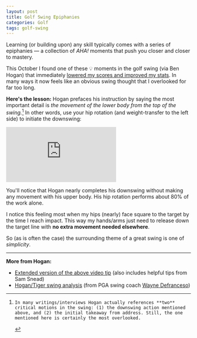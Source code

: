 ```yaml
---
layout: post
title: Golf Swing Epiphanies
categories: Golf
tags: golf-swing
---
```

Learning (or building upon) any skill typically comes with a series of epiphanies &mdash; a collection of _AHA!_ moments that push you closer and closer to mastery.

This October I found one of these :bulb: moments in the golf swing (via Ben Hogan) that immediately [lowered my scores and improved my stats](http://golfshot.com/members/0871088840/). In many ways it now feels like an obvious swing thought that I overlooked for far too long.

**Here's the lesson:** Hogan prefaces his instruction by saying the most important detail is _the movement of the lower body from the top of the swing._[^1] In other words, use your hip rotation (and weight-transfer to the left side) to initiate the downswing:

<div class='embed-container'><iframe src='http://www.youtube.com/embed/4wpyAXvIDYw?rel=0' frameborder='0' allowfullscreen></iframe></div>

You'll notice that Hogan nearly completes his downswing without making any movement with his upper body. His hip rotation performs about 80% of the work alone.

I notice this feeling most when my hips (nearly) face square to the target by the time I reach impact.  This way my hands/arms just need to release down the target line with **no extra movement needed elsewhere**. 

So (as is often the case) the surrounding theme of a great swing is one of _simplicity_.

---

**More from Hogan:**

- [Extended version of the above video tip](https://www.youtube.com/watch?v=w4w2kX2aVlI) (also includes helpful tips from Sam Snead)
- [Hogan/Tiger swing analysis](https://www.youtube.com/watch?v=jzIMpWTmClc) (from PGA swing coach [Wayne Defranceso](http://waynedefrancesco.com/))

[^1]:    In many writings/interviews Hogan actually references **two** critical motions in the swing: (1) the downswing action mentioned above, and (2) the initial takeaway from address. Still, the one mentioned here is certainly the most overlooked.
